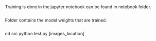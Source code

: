 ```Training 
```

Training is done in the jupyter notebook can be found in notebook folder.

```Models
```
Folder contains the model weights that are trained.


```Testing
```
cd src
python test.py [images_location]

